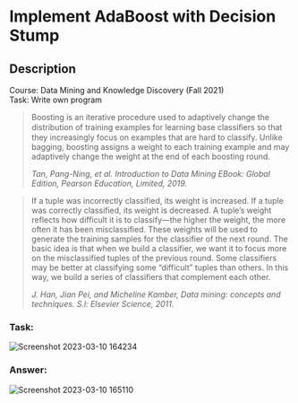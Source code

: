 # Implement AdaBoost with Decision Stump
## Description
Course: Data Mining and Knowledge Discovery (Fall 2021) <br />
Task: Write own program


>Boosting is an iterative procedure used to adaptively change the distribution of training examples for learning base classiﬁers so that they increasingly focus on examples that are hard to classify. Unlike bagging, boosting assigns a weight to each training example and may adaptively change the weight at the end of each boosting round.
>
> *Tan, Pang-Ning, et al. Introduction to Data Mining EBook: Global Edition, Pearson Education, Limited, 2019.*

>If a tuple was incorrectly classified, its weight is increased. If a tuple was correctly classified, its weight is decreased. A tuple’s weight reflects how difficult it is to classify—the higher the weight, the more often it has been misclassified. These weights will be used to generate the training samples for the classifier of the next round. The basic idea is that when we build a classifier, we want it to focus more on the misclassified tuples of the previous round. Some classifiers may be better at classifying some “difficult” tuples than others. In this way, we build a series of classifiers that complement each other.
>
> *J. Han, Jian Pei, and Micheline Kamber, Data mining: concepts and techniques. S.l: Elsevier Science, 2011.*


### Task:
![Screenshot 2023-03-10 164234](https://user-images.githubusercontent.com/101310529/224269020-51824782-cacb-41dd-85df-94e276e8f536.png)


### Answer:
![Screenshot 2023-03-10 165110](https://user-images.githubusercontent.com/101310529/224269256-aed414b9-d8aa-49be-a87b-d33787837fa0.png)
